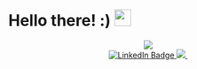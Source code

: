 <h1>
  Hello there! :)
  <img src="https://media.giphy.com/media/hvRJCLFzcasrR4ia7z/giphy.gif" width="30px"/>
</h1>

<div id="header" align="center">
  <img src="https://media.giphy.com/media/l4KhQo2MESJkc6QbS/giphy.gif">
</div>

<div id="badges" align="center">
  <a href="https://www.linkedin.com/in/yulia-tustova/">
    <img src="https://img.shields.io/badge/LinkedIn-blue?style=for-the-badge&logo=linkedin&logoColor=white" alt="LinkedIn Badge"/>
  </a>
  <a href="yuliasunny007@gmail.com">
    <img src="https://img.shields.io/badge/Gmail-red?style=for-the-badge&logo=gmail&logoColor=white">
    <img src="https://komarev.com/ghpvc/?username=spaceowlsoul&style=flat-square&color=blue" alt=""/>
</div>


